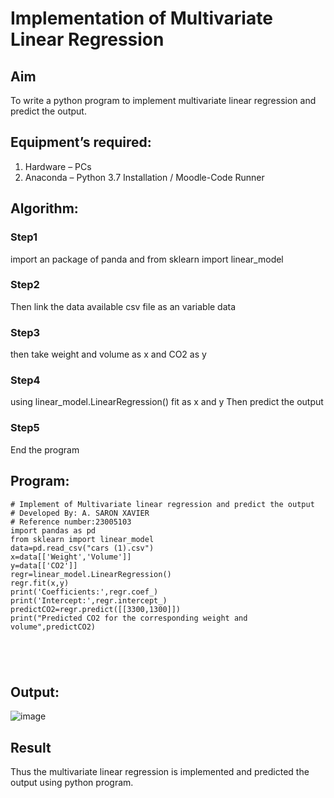 # Implementation of Multivariate Linear Regression
## Aim
To write a python program to implement multivariate linear regression and predict the output.
## Equipment’s required:
1.	Hardware – PCs
2.	Anaconda – Python 3.7 Installation / Moodle-Code Runner
## Algorithm:
### Step1
import an package of panda and from sklearn import linear_model

### Step2
Then link the data available csv file as an variable data

### Step3
then take weight and volume as x and CO2 as y

### Step4
using linear_model.LinearRegression() fit as x and y Then predict the output

### Step5
End the program

## Program:
```
# Implement of Multivariate linear regression and predict the output
# Developed By: A. SARON XAVIER
# Reference number:23005103
import pandas as pd
from sklearn import linear_model
data=pd.read_csv("cars (1).csv")
x=data[['Weight','Volume']]
y=data[['CO2']]
regr=linear_model.LinearRegression()
regr.fit(x,y)
print('Coefficients:',regr.coef_)
print('Intercept:',regr.intercept_)
predictCO2=regr.predict([[3300,1300]])
print("Predicted CO2 for the corresponding weight and volume",predictCO2)





```
## Output:
![image](https://github.com/saron2006/Multivariate-Linear-Regression/assets/138849343/c9581f0b-8dd0-461c-a67c-11ed2897b494)





## Result
Thus the multivariate linear regression is implemented and predicted the output using python program.
